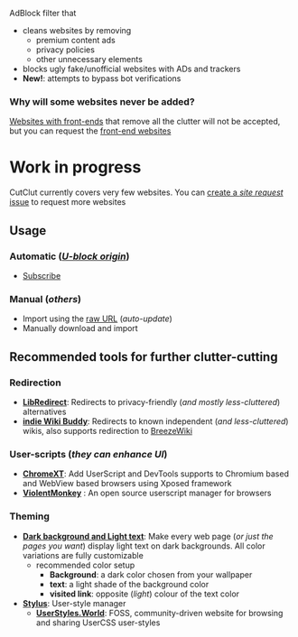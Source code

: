 AdBlock filter that
- cleans websites by removing
  - premium content ads
  - privacy policies
  - other unnecessary elements
- blocks ugly fake/unofficial websites with ADs and trackers
- **New!**: attempts to bypass bot verifications

### Why will some websites never be added?
[Websites with front-ends](https://github.com/mendel5/alternative-front-ends) that remove all the clutter will not be accepted, but you can request the [front-end websites](https://github.com/mendel5/alternative-front-ends)

# Work in progress
CutClut currently covers very few websites.
You can [create a *site request* issue](https://github.com/DestroyerBDT/CutClut/issues/new?assignees=&labels=Site+request&projects=&template=site-request.md&title=) to request more websites

## Usage
### Automatic (*[U-block origin](https://ublockorigin.com)*)
  - [Subscribe](https://subscribe.adblockplus.org/?location=https://raw.githubusercontent.com/DestroyerBDT/CutClut/refs/heads/main/CutClut.txt&title=CutClut)
### Manual (*others*)
  - Import using the [raw URL](https://raw.githubusercontent.com/DestroyerBDT/CutClut/refs/heads/main/CutClut.txt) (*auto-update*)
  - Manually download and import
## Recommended tools for further clutter-cutting
### Redirection
- [**LibRedirect**](https://libredirect.github.io): Redirects to privacy-friendly (*and mostly less-cluttered*) alternatives
- [**indie Wiki Buddy**](https://getindie.wiki): Redirects to known independent (*and less-cluttered*) wikis, also supports redirection to [BreezeWiki](https://bw.projectsegfau.lt)
### User-scripts (*they can enhance UI*)
- [**ChromeXT**](https://github.com/JingMatrix/ChromeXt): Add UserScript and DevTools supports to Chromium based and WebView based browsers using Xposed framework
- [**ViolentMonkey**](https://violentmonkey.github.io)
: An open source userscript manager for browsers
### Theming
- [**Dark background and Light text**](https://addons.mozilla.org/en-US/firefox/addon/dark-background-light-text): Make every web page (*or just the pages you want*) display light text on dark backgrounds. All color variations are fully customizable
  - recommended color setup
     - **Background**: a dark color chosen from your wallpaper
     - **text**: a light shade of the background color
     - **visited link**: opposite (*light*) colour of the text color
- [**Stylus**](https://github.com/openstyles/stylus): User-style manager
  - [**UserStyles.World**](https://userstyles.world): FOSS, community-driven website for browsing and sharing UserCSS user-styles